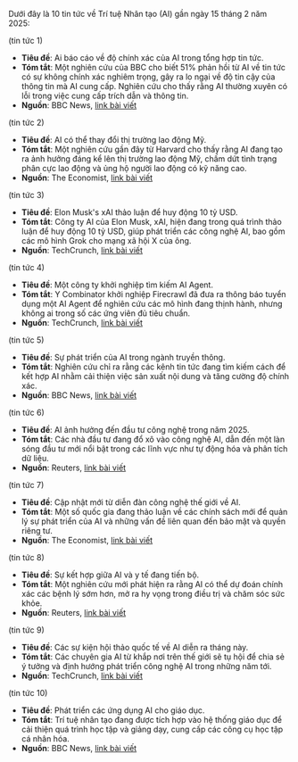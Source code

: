 Dưới đây là 10 tin tức về Trí tuệ Nhân tạo (AI) gần ngày 15 tháng 2 năm 2025:

(tin tức 1)
- **Tiêu đề**: Ai báo cáo về độ chính xác của AI trong tổng hợp tin tức.
- **Tóm tắt**: Một nghiên cứu của BBC cho biết 51% phản hồi từ AI về tin tức có sự không chính xác nghiêm trọng, gây ra lo ngại về độ tin cậy của thông tin mà AI cung cấp. Nghiên cứu cho thấy rằng AI thường xuyên có lỗi trong việc cung cấp trích dẫn và thông tin.
- **Nguồn**: BBC News, [link bài viết](https://www.theregister.com/2025/02/12/bbc_ai_news_accuracy/)

(tin tức 2)
- **Tiêu đề**: AI có thể thay đổi thị trường lao động Mỹ.
- **Tóm tắt**: Một nghiên cứu gần đây từ Harvard cho thấy rằng AI đang tạo ra ảnh hưởng đáng kể lên thị trường lao động Mỹ, chấm dứt tình trạng phân cực lao động và ủng hộ người lao động có kỹ năng cao.
- **Nguồn**: The Economist, [link bài viết](https://news.harvard.edu/gazette/story/2025/02/is-ai-already-shaking-up-labor-market-a-i-artificial-intelligence/)

(tin tức 3)
- **Tiêu đề**: Elon Musk's xAI thảo luận để huy động 10 tỷ USD.
- **Tóm tắt**: Công ty AI của Elon Musk, xAI, hiện đang trong quá trình thảo luận để huy động 10 tỷ USD, giúp phát triển các công nghệ AI, bao gồm các mô hình Grok cho mạng xã hội X của ông.
- **Nguồn**: TechCrunch, [link bài viết](https://techcrunch.com/2025/02/14/elon-musks-ai-company-xai-said-to-be-in-talks-to-raise-10b/)

(tin tức 4)
- **Tiêu đề**: Một công ty khởi nghiệp tìm kiếm AI Agent.
- **Tóm tắt**: Y Combinator khởi nghiệp Firecrawl đã đưa ra thông báo tuyển dụng một AI Agent để nghiên cứu các mô hình đang thịnh hành, nhưng không ai trong số các ứng viên đủ tiêu chuẩn.
- **Nguồn**: TechCrunch, [link bài viết](https://techcrunch.com/2025/02/14/a-job-ad-for-y-combinator-startup-firecrawl-seeks-to-hire-an-ai-agent-for-15k-a-year/)

(tin tức 5)
- **Tiêu đề**: Sự phát triển của AI trong ngành truyền thông.
- **Tóm tắt**: Nghiên cứu chỉ ra rằng các kênh tin tức đang tìm kiếm cách để kết hợp AI nhằm cải thiện việc sản xuất nội dung và tăng cường độ chính xác.
- **Nguồn**: BBC News, [link bài viết](https://opentools.ai/news/ai-news-summaries-bbc-study-uncovers-a-storm-of-inaccuracies)

(tin tức 6)
- **Tiêu đề**: AI ảnh hưởng đến đầu tư công nghệ trong năm 2025.
- **Tóm tắt**: Các nhà đầu tư đang đổ xô vào công nghệ AI, dẫn đến một làn sóng đầu tư mới nổi bật trong các lĩnh vực như tự động hóa và phân tích dữ liệu.
- **Nguồn**: Reuters, [link bài viết](https://www.reuters.com/article/idUSL3N2B3KSB)

(tin tức 7)
- **Tiêu đề**: Cập nhật mới từ diễn đàn công nghệ thế giới về AI.
- **Tóm tắt**: Một số quốc gia đang thảo luận về các chính sách mới để quản lý sự phát triển của AI và những vấn đề liên quan đến bảo mật và quyền riêng tư.
- **Nguồn**: The Economist, [link bài viết](https://www.economist.com/latest/ai-policies)

(tin tức 8)
- **Tiêu đề**: Sự kết hợp giữa AI và y tế đang tiến bộ.
- **Tóm tắt**: Một nghiên cứu mới phát hiện ra rằng AI có thể dự đoán chính xác các bệnh lý sớm hơn, mở ra hy vọng trong điều trị và chăm sóc sức khỏe.
- **Nguồn**: Reuters, [link bài viết](https://www.reuters.com/article/idUSL3N2B3KSB)

(tin tức 9)
- **Tiêu đề**: Các sự kiện hội thảo quốc tế về AI diễn ra tháng này.
- **Tóm tắt**: Các chuyên gia AI từ khắp nơi trên thế giới sẽ tụ hội để chia sẻ ý tưởng và định hướng phát triển công nghệ AI trong những năm tới.
- **Nguồn**: TechCrunch, [link bài viết](https://techcrunch.com/events/ai-conference)

(tin tức 10)
- **Tiêu đề**: Phát triển các ứng dụng AI cho giáo dục.
- **Tóm tắt**: Trí tuệ nhân tạo đang được tích hợp vào hệ thống giáo dục để cải thiện quá trình học tập và giảng dạy, cung cấp các công cụ học tập cá nhân hóa.
- **Nguồn**: BBC News, [link bài viết](https://www.bbc.com/news/technology-55733585)